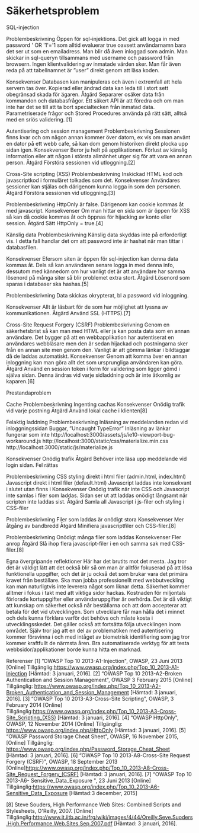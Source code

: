 # Säkerhetsproblem

SQL-injection

Problembeskrivning
Öppen för sql-injektions. Det gick att logga in med password ' OR '1'='1 som alltid evaluerar true oavsett användarnamn bara det ser ut som en emailadress.
Man blir då även inloggad som admin.
Man skickar in sql-queryn tillsammans med username och password från browsern. Ingen klientvalidering av inmatade värden sker.
Man får även reda på att tabellnamnet är ”user” direkt genom att läsa koden.

Konsekvenser
Databasen kan manipuleras och även i extremfall att hela servern tas över. Kopierad eller ändrad data kan leda till i stort sett obegränsad skada för ägaren.
Åtgärd
Separarer osäker data från kommandon och databasfrågor. Ett säkert API är att föredra och om man inte har det se till att ta bort specialtecken från inmatad data. 
Parametriserade frågor och Stored Procedures använda på rätt sätt, alltså med en sriös validering. [1]

Autentisering och session management
Problembeskrivning
Sessionen finns kvar och om någon annan kommer över datorn, ex vis om man använt en dator på ett webb cafe, så kan dom genom historiken direkt plocka upp sidan igen.
Konsekvenser
Beror ju helt på applikationen. Förlust av känslig information eller att någon i största allmänhet utger sig för att vara en annan person.
Åtgärd
Förstöra sessionen vid utloggning.[2]

Cross-Site scripting (XSS)
Problembeskrivning
Inskickad HTML kod och javascriptkod i formuläret tolkades som det. 
Konsekvenser
Användares sessioner kan stjälas och därigenom kunna logga in som den personen. 
Åtgärd
Förstöra sessionen vid utloggning.[3]

Problembeskrivning
HttpOnly är false. Därigenom kan cookie kommas åt med javascript. 
Konsekvenser
Om man hittar en sida som är öppen för XSS så kan då cookie kommas åt och öppnas för hijacking av konto eller session.
Åtgärd
Sätt HttpOnly = true.[4]


Känslig data
Problembeskrivning
Känslig data skyddas inte på erforderligt vis. I detta fall handlar det om att password inte är hashat när man tittar i 
databasfilen. 

 

Konsekvenser
Efersom siten är öppen för sql-injection kan denna data kommas åt. Dels så kan användaren senare logga in med denna info, dessutom med kännedom 
om hur vanligt det är att användare har samma lösenord på många siter så blir problemet extra stort.
Åtgärd
Lösenord som sparas i databaser ska hashas.[5]

Problembeskrivning
Data skickas okrypterat, bl a password vid inloggning.
   
Konsekvenser
Allt är läsbart för de som har möjlighet att lyssna av kommunikationen. 
Åtgärd
Använd SSL (HTTPS).[7]



Cross-Site Request Forgery (CSRF)
Problembeskrivning
Genom en säkerhetsbrist så kan man med HTML eller js kan posta data som en annan användare. Det bygger på att en webbapplikation har
autentiserat en användares webbläsare men den är sedan hijackad och postningarna sker från en annan site men genom den. Vanligt är att gömma länkar i bildtaggar då de laddas automatiskt.
Konsekvenser
Genom att komma över en annan inloggning kan man göra allt det som ursprungliga användaren kan göra.
Åtgärd
Använd en session token i form för validering som ligger gömd i själva sidan. Denna ändras vid varje sidladdning och är inte åtkomlig av kaparen.[6]

Prestandaproblem 

Cache
Problembeskrivning
Ingenting cachas
Konsekvenser
Onödig trafik vid varje postning 
Åtgärd
Använd lokal cache i klienten[8]

Felaktig laddning
Problembeskrivning
Inläsning av meddelanden redan vid inloggningssidan
Buggar, ”Uncaught TypeError”
Inläsning av länkar fungerar som inte
http://localhost:3000/assets/js/ie10-viewport-bug-workaround.js
http://localhost:3000/static/css/materialize.min.css
http://localhost:3000/static/js/materialize.js

Konsekvenser
Onödig trafik 
Åtgärd
Behöver inte läsa upp meddelande vid login sidan.
Fel rättas

Problembeskrivning
CSS styling direkt i html filer (admin.html, index.html)
Javascript direkt i html filer (default.html)
Javascript laddas inte konsekvant i slutet utan finns i <head>
Konsekvenser
Onödig trafik när inte CSS och Javascript inte samlas i filer som laddas.
Sidan ser ut att laddas onödigt långsamt när scripten inte laddas sist.
Åtgärd
Samla all Javascript i js-filer och styling i CSS-filer

Problembeskrivning
Filer som laddas är onödigt stora
Konsekvenser
Mer åtgång av bandbredd
Åtgärd
Minifiera javascriptfiler och CSS-filer.[8]

Problembeskrivning
Onödigt många filer som laddas 
Konsekvenser
Fler anrop
Åtgärd
Slå ihop flera javascript-filer i en och samma sak med CSS-filer.[8]

Egna övergripande reflektioner
Här har det brutits mot det mesta. Jag tror det är väldigt lätt att det också blir så om man är alltför fokuserad på att lösa funktionella uppgifter, och det är ju också det som brukar vara det primära kravet från beställare.
Ska man jobba professionellt med webbutveckling kan man naturligtvis inte leverera något som liknar detta. Säkerhet kommer alltmer i fokus i takt med att viktiga sidor hackas. Kostnaden för miljontals förlorade kortuppgifter eller användaruppgifter är oerhörda. Det är då viktigt att kunskap om säkerhet också når beställarna och att dom accepterar att betala för det vid utvecklingen. Som utvecklare får man hålla det i minnet och dels kunna förklara varför det behövs och måste kosta i utvecklingsskedet. Det gäller också att fortsätta följa utvecklingen inom området. Själv tror jag att en del av problematiken med autentisering kommer försvinna i och med intåget av biometrisk identifiering som jag tror kommer kraftfullt de närmsta åren. Bra automatiserade verktyg för att testa webbsidor/applikationer borde kunna hitta en marknad. 


Referenser
[1] ”OWASP Top 10 2013-A1-Injection", OWASP, 23 Juni 2013 [Online] Tillgänglig:https://www.owasp.org/index.php/Top_10_2013-A1-Injection [Hämtad: 3 januari, 2016].
[2] “OWASP Top 10 2013-A2-Broken Authentication and Session Management", OWASP 3 February 2015 [Online] Tillgänglig: https://www.owasp.org/index.php/Top_10_2013-A2-Broken_Authentication_and_Session_Management  [Hämtad: 3 januari, 2016].
[3] “OWASP Top 10 2013-A3-Cross-Site Scripting", OWASP, 3 February 2014 [Online] Tillgänglig:https://www.owasp.org/index.php/Top_10_2013-A3-Cross-Site_Scripting_(XSS) [Hämtad: 3 januari, 2016].
[4] “OWASP HttpOnly", OWASP, 12 November 2014 [Online] Tillgänglig: https://www.owasp.org/index.php/HttpOnly  [Hämtad: 3 januari, 2016].
[5] “OWASP Password Storage Cheat Sheet", OWASP, 16 November 2015, [Online] Tillgänglig: https://www.owasp.org/index.php/Password_Storage_Cheat_Sheet [Hämtad: 3 januari, 2016].
[6] “OWASP Top 10 2013-A8-Cross-Site Request Forgery (CSRF)", OWASP, 18 September 2013 [Online]https://www.owasp.org/index.php/Top_10_2013-A8-Cross-Site_Request_Forgery_(CSRF) [Hämtad: 3 januari, 2016].
[7] “OWASP Top 10 2013-A6- Sensitive_Data_Exposure ", 23 Juni 2013 [Online] Tillgänglig:https://www.owasp.org/index.php/Top_10_2013-A6-Sensitive_Data_Exposure  [Hämtad:3 december, 2015]

[8] Steve Souders, High Performance Web Sites: Combined Scripts and Stylesheets, O'Reilly, 2007. [Online] Tillgänglig:http://www.it.iitb.ac.in/frg/wiki/images/4/44/Oreilly.Seve.Suoders.High.Performance.Web.Sites.Sep.2007.pdf [Hämtad: 3 januari, 2016].


